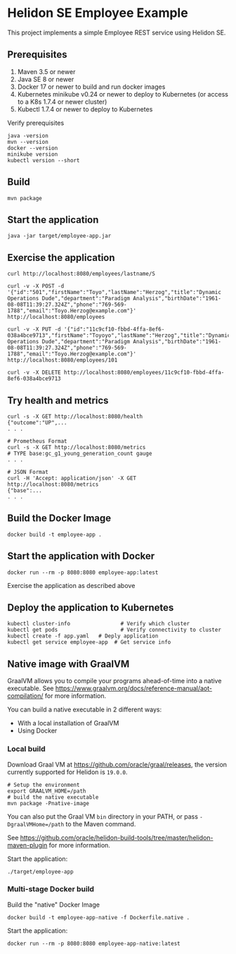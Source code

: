 
# Helidon SE Employee Example

This project implements a simple Employee REST service using Helidon SE.

## Prerequisites

1. Maven 3.5 or newer
2. Java SE 8 or newer
3. Docker 17 or newer to build and run docker images
4. Kubernetes minikube v0.24 or newer to deploy to Kubernetes (or access to a K8s 1.7.4 or newer cluster)
5. Kubectl 1.7.4 or newer to deploy to Kubernetes

Verify prerequisites
```
java -version
mvn --version
docker --version
minikube version
kubectl version --short
```

## Build

```
mvn package
```

## Start the application

```
java -jar target/employee-app.jar
```

## Exercise the application

```
curl http://localhost:8080/employees/lastname/S

curl -v -X POST -d '{"id":"501","firstName":"Toyo","lastName":"Herzog","title":"Dynamic Operations Dude","department":"Paradigm Analysis","birthDate":"1961-08-08T11:39:27.324Z","phone":"769-569-1788","email":"Toyo.Herzog@example.com"}' http://localhost:8080/employees

curl -v -X PUT -d '{"id":"11c9cf10-fbbd-4ffa-8ef6-038a4bce9713","firstName":"Toyoyo","lastName":"Herzog","title":"Dynamic Operations Dude","department":"Paradigm Analysis","birthDate":"1961-08-08T11:39:27.324Z","phone":"769-569-1788","email":"Toyo.Herzog@example.com"}' http://localhost:8080/employees/101

curl -v -X DELETE http://localhost:8080/employees/11c9cf10-fbbd-4ffa-8ef6-038a4bce9713
```

## Try health and metrics

```
curl -s -X GET http://localhost:8080/health
{"outcome":"UP",...
. . .

# Prometheus Format
curl -s -X GET http://localhost:8080/metrics
# TYPE base:gc_g1_young_generation_count gauge
. . .

# JSON Format
curl -H 'Accept: application/json' -X GET http://localhost:8080/metrics
{"base":...
. . .

```

## Build the Docker Image

```
docker build -t employee-app .
```

## Start the application with Docker

```
docker run --rm -p 8080:8080 employee-app:latest
```

Exercise the application as described above

## Deploy the application to Kubernetes

```
kubectl cluster-info                # Verify which cluster
kubectl get pods                    # Verify connectivity to cluster
kubectl create -f app.yaml   # Deply application
kubectl get service employee-app  # Get service info
```

## Native image with GraalVM

GraalVM allows you to compile your programs ahead-of-time into a native
 executable. See https://www.graalvm.org/docs/reference-manual/aot-compilation/
 for more information.

You can build a native executable in 2 different ways:
* With a local installation of GraalVM
* Using Docker

### Local build

Download Graal VM at https://github.com/oracle/graal/releases, the version
 currently supported for Helidon is `19.0.0`.

```
# Setup the environment
export GRAALVM_HOME=/path
# build the native executable
mvn package -Pnative-image
```

You can also put the Graal VM `bin` directory in your PATH, or pass
 `-DgraalVMHome=/path` to the Maven command.

See https://github.com/oracle/helidon-build-tools/tree/master/helidon-maven-plugin
 for more information.

Start the application:

```
./target/employee-app
```

### Multi-stage Docker build

Build the "native" Docker Image

```
docker build -t employee-app-native -f Dockerfile.native .
```

Start the application:

```
docker run --rm -p 8080:8080 employee-app-native:latest
```